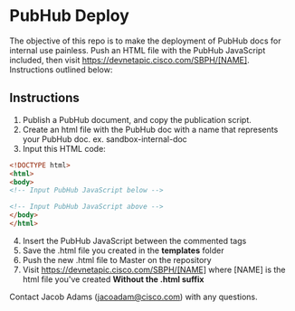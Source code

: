 # PubHub Deploy 

The objective of this repo is to make the deployment of PubHub docs for internal use painless. Push an HTML file with the PubHub JavaScript included, then visit https://devnetapic.cisco.com/SBPH/[NAME]. Instructions outlined below: 

## Instructions

1. Publish a PubHub document, and copy the publication script. 
2. Create an html file with the PubHub doc with a name that represents your PubHub doc. ex. sandbox-internal-doc
3. Input this HTML code: 

``` html
<!DOCTYPE html>
<html>
<body>
<!-- Input PubHub JavaScript below -->

<!-- Input PubHub JavaScript above -->
</body>
</html>
```

4. Insert the PubHub JavaScript between the commented tags
5. Save the .html file you created in the **templates** folder
6. Push the new .html file to Master on the repository
7. Visit https://devnetapic.cisco.com/SBPH/[NAME] where [NAME] is the html file you've created **Without the .html suffix**

Contact Jacob Adams (jacoadam@cisco.com) with any questions. 


